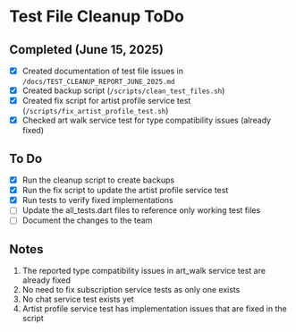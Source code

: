 # Test File Cleanup ToDo

## Completed (June 15, 2025)
- [x] Created documentation of test file issues in `/docs/TEST_CLEANUP_REPORT_JUNE_2025.md`
- [x] Created backup script (`/scripts/clean_test_files.sh`)
- [x] Created fix script for artist profile service test (`/scripts/fix_artist_profile_test.sh`)
- [x] Checked art walk service test for type compatibility issues (already fixed)

## To Do
- [x] Run the cleanup script to create backups
- [x] Run the fix script to update the artist profile service test
- [x] Run tests to verify fixed implementations
- [ ] Update the all_tests.dart files to reference only working test files
- [ ] Document the changes to the team

## Notes
1. The reported type compatibility issues in art_walk service test are already fixed
2. No need to fix subscription service tests as only one exists
3. No chat service test exists yet
4. Artist profile service test has implementation issues that are fixed in the script
